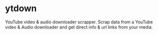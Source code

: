 # ytdown
YouTube video &amp; audio downloader scrapper. Scrap data from a YouTube video &amp; Audio downloader and get direct info &amp; url links from your media.
